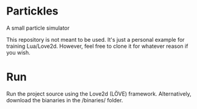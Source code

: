 # Partickles
A small particle simulator

This repository is not meant to be used. It's just a personal example for training Lua/Love2d. However, feel free to clone it for whatever reason if you wish.

# Run
Run the project source using the Love2d (LÖVE) framework. Alternatively, download the bianaries in the /binaries/ folder.
